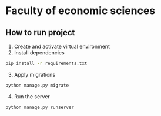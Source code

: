 # Faculty of economic sciences

## How to run project

1. Create and activate virtual environment
2. Install dependencies
```bash
pip install -r requirements.txt
```
3. Apply migrations
```bash
python manage.py migrate
```
4. Run the server
```bash
python manage.py runserver
```